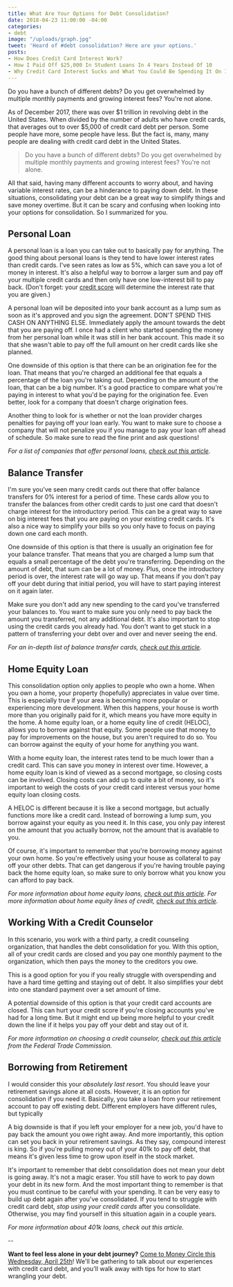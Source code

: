 ```yaml
---
title: What Are Your Options for Debt Consolidation?
date: 2018-04-23 11:00:00 -04:00
categories:
- debt
image: "/uploads/graph.jpg"
tweet: 'Heard of #debt consolidation? Here are your options.'
posts:
- How Does Credit Card Interest Work?
- How I Paid Off $25,000 In Student Loans In 4 Years Instead Of 10
- Why Credit Card Interest Sucks and What You Could Be Spending It On Instead
---
```


Do you have a bunch of different debts? Do you get overwhelmed by multiple monthly payments and growing interest fees? You're not alone.

As of December 2017, there was over $1 trillion in revolving debt in the United States. When divided by the number of adults who have credit cards, that averages out to over $5,000 of credit card debt per person. Some people have more, some people have less. But the fact is, many, many people are dealing with credit card debt in the United States.

> Do you have a bunch of different debts? Do you get overwhelmed by multiple monthly payments and growing interest fees? You're not alone.

All that said, having many different accounts to worry about, and having variable interest rates, can be a hinderance to paying down debt. In these situations, consolidating your debt can be a great way to simplify things and save money overtime. But it can be scary and confusing when looking into your options for consolidation. So I summarized for you.

## Personal Loan

A personal loan is a loan you can take out to basically pay for anything. The good thing about personal loans is they tend to have lower interest rates than credit cards. I've seen rates as low as 5%, which can save you a lot of money in interest. It's also a helpful way to borrow a larger sum and pay off your multiple credit cards and then only have one low-interest bill to pay back. (Don't forget: your [credit score](https://www.maggiegermano.com/blog/care-about-your-credit-score) will determine the interest rate that you are given.)

A personal loan will be deposited into your bank account as a lump sum as soon as it's approved and you sign the agreement. DON'T SPEND THIS CASH ON ANYTHING ELSE. Immediately apply the amount towards the debt that you are paying off. I once had a client who started spending the money from her personal loan while it was still in her bank account. This made it so that she wasn't able to pay off the full amount on her credit cards like she planned.

One downside of this option is that there can be an origination fee for the loan. That means that you're charged an additional fee that equals a percentage of the loan you're taking out. Depending on the amount of the loan, that can be a big number. It's a good practice to compare what you're paying in interest to what you'd be paying for the origination fee. Even better, look for a company that doesn't charge origination fees.

Another thing to look for is whether or not the loan provider charges penalties for paying off your loan early. You want to make sure to choose a company that will not penalize you if you manage to pay your loan off ahead of schedule. So make sure to read the fine print and ask questions!

*For a list of companies that offer personal loans, [check out this article](https://www.thesimpledollar.com/best-unsecured-loans/1017/).*

## Balance Transfer

I'm sure you've seen many credit cards out there that offer balance transfers for 0% interest for a period of time. These cards allow you to transfer the balances from other credit cards to just one card that doesn't charge interest for the introductory period. This can be a great way to save on big interest fees that you are paying on your existing credit cards. It's also a nice way to simplify your bills so you only have to focus on paying down one card each month.

One downside of this option is that there is usually an origination fee for your balance transfer. That means that you are charged a lump sum that equals a small percentage of the debt you're transferring. Depending on the amount of debt, that sum can be a lot of money. Plus, once the introductory period is over, the interest rate will go way up. That means if you don't pay off your debt during that initial period, you will have to start paying interest on it again later. 

Make sure you don't add any new spending to the card you've transferred your balances to. You want to make sure you only need to pay back the amount you transferred, not any additional debt. It's also important to stop using the credit cards you already had. You don't want to get stuck in a pattern of transferring your debt over and over and never seeing the end.

*For an in-depth list of balance transfer cards, [check out this article](https://www.creditkarma.com/credit-cards/i/best-balance-transfer-cards/).*

## Home Equity Loan

This consolidation option only applies to people who own a home. When you own a home, your property (hopefully) appreciates in value over time. This is especially true if your area is becoming more popular or experiencing more development. When this happens, your house is worth more than you originally paid for it, which means you have more equity in the home. A home equity loan, or a home equity line of credit (HELOC), allows you to borrow against that equity. Some people use that money to pay for improvements on the house, but you aren't required to do so. You can borrow against the equity of your home for anything you want.

With a home equity loan, the interest rates tend to be much lower than a credit card. This can save you money in interest over time. However, a home equity loan is kind of viewed as a second mortgage, so closing costs can be involved. Closing costs can add up to quite a bit of money, so it's important to weigh the costs of your credit card interest versus your home equity loan closing costs.

A HELOC is different because it is like a second mortgage, but actually functions more like a credit card. Instead of borrowing a lump sum, you borrow against your equity as you need it. In this case, you only pay interest on the amount that you actually borrow, not the amount that is available to you.

Of course, it's important to remember that you're borrowing money against your own home. So you're effectively using your house as collateral to pay off your other debts. That can get dangerous if you're having trouble paying back the home equity loan, so make sure to only borrow what you know you can afford to pay back.

*For more information about home equity loans, [check out this article](https://www.creditkarma.com/credit-cards/i/best-balance-transfer-cards/). For more information about home equity lines of credit, [check out this article](https://www.nerdwallet.com/blog/mortgages/home-equity-line-credit-heloc-reasons/).*

## Working With a Credit Counselor

In this scenario, you work with a third party, a credit counseling organization, that handles the debt consolidation for you. With this option, all of your credit cards are closed and you pay one monthly payment to the organization, which then pays the money to the creditors you owe.

This is a good option for you if you really struggle with overspending and have a hard time getting and staying out of debt. It also simplifies your debt into one standard payment over a set amount of time. 

A potential downside of this option is that your credit card accounts are closed. This can hurt your credit score if you're closing accounts you've had for a long time. But it might end up being more helpful to your credit down the line if it helps you pay off your debt and stay out of it.

*For more information on choosing a credit counselor, [check out this article](https://www.consumer.ftc.gov/articles/0153-choosing-credit-counselor) from the Federal Trade Commission.*

## Borrowing from Retirement

I would consider this your *absolutely last resort*. You should leave your retirement savings alone at all costs. However, it is an option for consolidation if you need it. Basically, you take a loan from your retirement account to pay off existing debt. Different employers have different rules, but typically

A big downside is that if you left your employer for a new job, you'd have to pay back the amount you owe right away. And more importantly, this option can set you back in your retirement savings. As they say, compound interest is king. So if you're pulling money out of your 401k to pay off debt, that means it's given less time to grow upon itself in the stock market.

It's important to remember that debt consolidation does not mean your debt is going away. It's not a magic eraser. You still have to work to pay down your debt in its new form. And the most important thing to remember is that you must continue to be careful with your spending. It can be very easy to build up debt again after you've consolidated. If you tend to struggle with credit card debt, *stop using your credit cards* after you consolidate. Otherwise, you may find yourself in this situation again in a couple years.

*For more information about 401k loans, check out this article.*

--

**Want to feel less alone in your debt journey?** [Come to Money Circle this Wednesday, April 25th](https://www.maggiegermano.com/events/how-to-deal-with-credit-card-debt/)! We'll be gathering to talk about our experiences with credit card debt, and you'll walk away with tips for how to start wrangling your debt.

<script src="https://embeds.nerdwallet.com/embed.js" data-id="457628" data-utm_campaign="ln_prod_457628"></script>